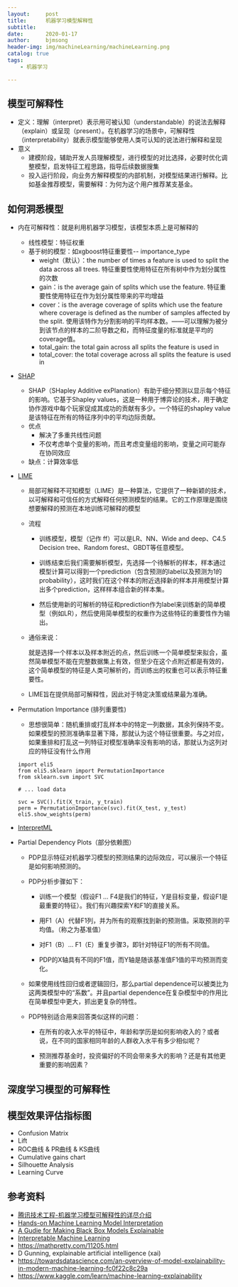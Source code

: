 ```yaml
---
layout:     post
title:      机器学习模型解释性
subtitle:   
date:       2020-01-17
author:     bjmsong
header-img: img/machineLearning/machineLearning.png
catalog: true
tags:
    - 机器学习

---
```




## 模型可解释性

- 定义：理解（interpret）表示用可被认知（understandable）的说法去解释（explain）或呈现（present）。在机器学习的场景中，可解释性（interpretability）就表示模型能够使用人类可认知的说法进行解释和呈现
- 意义
    - 建模阶段，辅助开发人员理解模型，进行模型的对比选择，必要时优化调整模型，启发特征工程思路，指导后续数据搜集
    - 投入运行阶段，向业务方解释模型的内部机制，对模型结果进行解释。比如基金推荐模型，需要解释：为何为这个用户推荐某支基金。



## 如何洞悉模型

- 内在可解释性：就是利用机器学习模型，该模型本质上是可解释的

    - 线性模型：特征权重
    - 基于树的模型：如xgboost特征重要性-- importance_type
        - weight（默认）：the number of times a feature is used to split the data across all trees. 特征重要性使用特征在所有树中作为划分属性的次数
        - gain：is the average gain of splits which use the feature. 特征重要性使用特征在作为划分属性带来的平均增益
        - cover：is the average coverage of splits which use the feature where coverage is defined as the number of samples affected by the split. 使用该特作为分割影响的平均样本数。——可以理解为被分到该节点的样本的二阶导数之和，而特征度量的标准就是平均的coverage值。
        - total_gain: the total gain across all splits the feature is used in
        - total_cover: the total coverage across all splits the feature is used in

- [SHAP ](https://github.com/slundberg/shap) 
  
    - SHAP（SHapley Additive exPlanation）有助于细分预测以显示每个特征的影响。它基于Shapley values，这是一种用于博弈论的技术，用于确定协作游戏中每个玩家促成其成功的贡献有多少。一个特征的shapley value是该特征在所有的特征序列中的平均边际贡献。
    - 优点
      - 解决了多重共线性问题
      - 不仅考虑单个变量的影响，而且考虑变量组的影响，变量之间可能存在协同效应
    - 缺点：计算效率低
    
- [LIME](https://github.com/marcotcr/lime)
  
    - 局部可解释不可知模型（LIME）是一种算法，它提供了一种新颖的技术，以可解释和可信任的方式解释任何预测模型的结果。它的工作原理是围绕想要解释的预测在本地训练可解释的模型
    
    - 流程
    
      - 训练模型，模型（记作 ff）可以是LR、NN、Wide and deep、C4.5 Decision tree、Random forest、GBDT等任意模型。
      
      - 训练结束后我们需要解析模型，先选择一个待解析的样本，样本通过模型计算可以得到一个prediction（包含预测的label以及预测为1的probability），这时我们在这个样本的附近选择新的样本并用模型计算出多个prediction，这样样本组合新的样本集。
      
      - 然后使用新的可解析的特征和prediction作为label来训练新的简单模型（例如LR），然后使用简单模型的权重作为这些特征的重要性作为输出。
      
    - 通俗来说：
    
      就是选择一个样本以及样本附近的点，然后训练一个简单模型来拟合，虽然简单模型不能在完整数据集上有效，但至少在这个点附近都是有效的，这个简单模型的特征是人类可解析的，而训练出的权重也可以表示特征重要性。
      
    - LIME旨在提供局部可解释性，因此对于特定决策或结果最为准确。
    
- Permutation Importance (排列重要性)
  
    - 思想很简单：随机重排或打乱样本中的特定一列数据，其余列保持不变。如果模型的预测准确率显著下降，那就认为这个特征很重要。与之对应，如果重排和打乱这一列特征对模型准确率没有影响的话，那就认为这列对应的特征没有什么作用
    
    ```
    import eli5
    from eli5.sklearn import PermutationImportance
    from sklearn.svm import SVC
    
    # ... load data
    
    svc = SVC().fit(X_train, y_train)
    perm = PermutationImportance(svc).fit(X_test, y_test)
    eli5.show_weights(perm)
    ```
    
- [InterpretML](https://github.com/interpretml/interpret)

- Partial Dependency Plots（部分依赖图）

    - PDP显示特征对机器学习模型的预测结果的边际效应，可以展示一个特征是如何影响预测的。

    - PDP分析步骤如下：
    
      - 训练一个模型（假设F1 … F4是我们的特征，Y是目标变量，假设F1是最重要的特征）。我们有兴趣探索Y和F1的直接关系。
    
      - 用F1（A）代替F1列，并为所有的观察找到新的预测值。采取预测的平均值。（称之为基准值）
    
      - 对F1（B）… F1（E）重复步骤3，即针对特征F1的所有不同值。
    
      - PDP的X轴具有不同的F1值，而Y轴是随该基准值F1值的平均预测而变化。
    
    - 如果使用线性回归或者逻辑回归，那么partial dependence可以被类比为这两类模型中的“系数”。并且partial dependence在复杂模型中的作用比在简单模型中更大，抓出更复杂的特性。
    
    - PDP特别适合用来回答类似这样的问题：
    
      - 在所有的收入水平的特征中，年龄和学历是如何影响收入的？或者说，在不同的国家相同年龄的人群收入水平有多少相似呢？
    
      - 预测推荐基金时，投资偏好的不同会带来多大的影响？还是有其他更重要的影响因素？
    
    



## 深度学习模型的可解释性





## 模型效果评估指标图

- Confusion Matrix
- Lift
- ROC曲线 & PR曲线 & KS曲线
- Cumulative gains chart
- Silhouette Analysis
- Learning Curve



## 参考资料

- [腾讯技术工程-机器学习模型可解释性的详尽介绍](https://www.jiqizhixin.com/articles/2019-10-30-9)
- [Hands-on Machine Learning Model Interpretation](https://towardsdatascience.com/explainable-artificial-intelligence-part-3-hands-on-machine-learning-model-interpretation-e8ebe5afc608)
- [A Gudie for Making Black Box Models Explainable](https://christophm.github.io/interpretable-ml-book/)
- [Interpretable Machine Learning](https://www.leiphone.com/news/201907/zp33Hak0P49yNbKY.html)
- https://mathpretty.com/11205.html
- D Gunning, explainable artificial intelligence (xai)
- https://towardsdatascience.com/an-overview-of-model-explainability-in-modern-machine-learning-fc0f22c8c29a
- https://www.kaggle.com/learn/machine-learning-explainability
